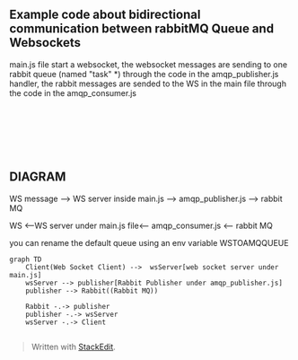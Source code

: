 ## Example code about bidirectional communication between rabbitMQ Queue and Websockets

main.js file start a websocket, the websocket messages are sending to one rabbit queue (named "task" \*) through the code in the amqp_publisher.js handler, the rabbit messages are sended to the WS in the main file through the code in the amqp_consumer.js

<br>
<br>
<br>
<br>
         <br>

## DIAGRAM

WS message --> WS server inside main.js --> amqp_publisher.js --> rabbit MQ

WS <--WS server under main.js file<-- amqp_consumer.js <-- rabbit MQ

you can rename the default queue using an env variable WSTOAMQQUEUE

```mermaid
graph TD
	Client(Web Socket Client) -->  wsServer[web socket server under main.js]
	wsServer --> publisher[Rabbit Publisher under amqp_publisher.js]
	publisher --> Rabbit((Rabbit MQ))

	Rabbit -.-> publisher
	publisher -.-> wsServer
	wsServer -.-> Client


```

> Written with [StackEdit](https://stackedit.io/).
